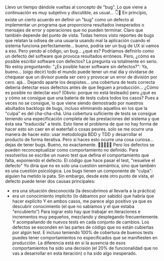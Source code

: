 Llevo un tiempo dándole vueltas al concepto de "bug". Lo que viene a continuación es muy subjetivo y discutible, as usual... 👇🧻
En principio, existe un cierto acuerdo en definir un "bug" como un defecto al implementar un programa que proporciona resultados inesperados o mensajes de error y operaciones que no pueden terminar.
Claro que también depende del punto de vista. Todas hemos visto reportes de bugs que relatan la odisea de una usuaria usando mal la aplicación cuando el sistema funciona perfectamente... bueno, podría ser un bug de UX si vamos a eso.
Pero yendo al código, un bug... ¿qué es?
Podríamos definirlo como un defecto del software que provoca resultados erróneos.
Pero, ¿cómo es posible escribir software con defectos?
La pregunta va totalmente en serio. No estoy preguntando: "¿Es posible hacer software sin defectos?":
Ya, bueno... (oigo decir) todo el mundo puede tener un mal día y olvidarse de chequear que un divisor pueda ser cero y provocar un error de división por cero.
ajá...
Dejando aparte los despistes... una cobertura de tests correcta debería detectar esos defectos antes de que lleguen a producción... ¿Cómo es posible no detectar eso? (Obvio: porque no está testeado)
pero ¿qué es y cómo se consigue que una batería de tests cubra todos los casos?
Pues a veces no se consigue, lo que viene siendo demostrado por nuestros abultados backlogs de bugs, incluso eliminando aquellos en los que la "culpa" es del cha-cha-chá.
Una cobertura suficiente de tests se consigue teniendo una especificación completa de las prestaciones del sistema y que ésta sea "traducida" a tests.
Esto tiene el problema de que no hay forma de hacer esto sin caer en el waterfall o cosas peores.
solo se me ocurre una manera de hacer esto: usar metodología BDD y TDD y desarrollar el producto de forma iterativa.
Pero si haces esto ocurre una cosa curiosa... dejas de tener bugs.
Bueno, no exactamente. 🤣🤣🤣🤣🤣
Pero los defectos se pueden reconceptualizar como comportamiento no definido. Para resolverlos se escribe un nuevo test que defina el comportamiento que falta, exponiendo el defecto. El código que hace pasar el test, "resuelve el defecto"
Yo diría que no es solo una cuestión semántica, sino que también es una cuestión psicológica. Los bugs tienen un componente de "culpa": alguien ha metido la pata.
Sin embargo, desde este otro punto de vista, el defecto puede tener dos causas principales:
* era una situación desconocida (la descubrimos al llevarla a la práctica)
* era un conocimiento implícito (lo dábamos por sabido) que habría que hacer explícito
  Y en ambos casos, me parece algo positivo ya que es descubrir conocimiento (el que no sabíamos y el que estaba "encubierto")
  Para lograr esto hay que trabajar en iteraciones e incrementos muy pequeños, mezclando y desplegando frecuentemente. Y acompañando de nuevos tests en cada conjunto de cambios.
  Los defectos se esconden en las partes de código que no están cubiertas por algún test. E incluso teniendo 100% de cobertura de buenos tests puedes tener comportamientos no especificados que se manifiesten en producción.
  La diferencia está en si la ausencia de esos comportamientos ha sido una decisión (el 20% de funcionalidad que no vas a desarrollar en esta iteración) o ha sido algo inesperado.